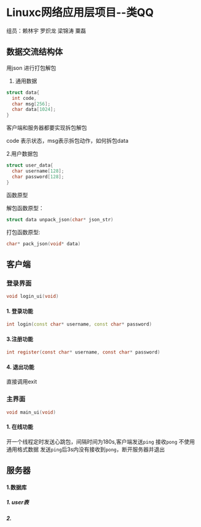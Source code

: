 # Linuxc网络应用层项目--类QQ

组员：赖林宇 罗炽龙 梁锦涛 粟磊

## 数据交流结构体

用json 进行打包解包

1. 通用数据

```c
struct data{
  int code,
  char msg[256];
  char data[1024];
}
```

客户端和服务器都要实现拆包解包

code 表示状态，msg表示拆包动作，如何拆包data

2.用户数据包  

```c
struct user_data{
  char username[128];
  char password[128];
}
```

函数原型 

解包函数原型：

```c
struct data unpack_json(char* json_str)
```  

打包函数原型:

```c
char* pack_json(void* data)
```

## 客户端

### 登录界面

```c
void login_ui(void)
```

#### 1. 登录功能

```cc
int login(const char* username, const char* password)
```

#### 3.注册功能

```c
int register(const char* username, const char* password)
```
   
#### 4. 退出功能

直接调用exit

### 主界面

```c
void main_ui(void)
```

#### 1. 在线功能

开一个线程定时发送心跳包，间隔时间为180s,客户端发送`ping` 接收`pong` 不使用通用格式数据
发送`ping`后3s内没有接收到`pong`，断开服务器并退出

## 服务器

#### 1.数据库

##### 1. user表

##### 2. 


